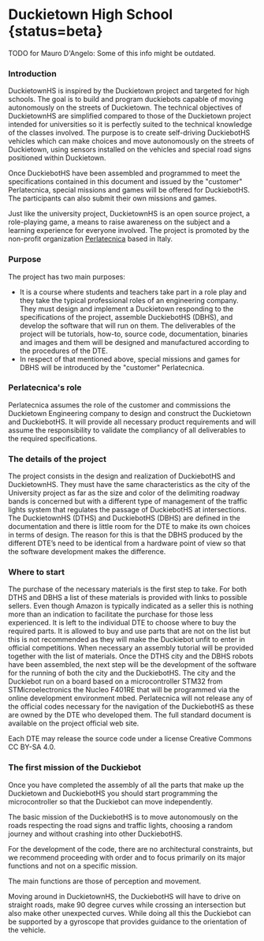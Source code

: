 # Duckietown High School {status=beta}

TODO for Mauro D'Angelo: Some of this info might be outdated.

### Introduction

DuckietownHS is inspired by the Duckietown project and targeted for high schools.  The goal is to build and program duckiebots capable of moving autonomously on the streets of Duckietown. The technical objectives of DuckietownHS are simplified compared to those of the  Duckietown project intended for universities so it is perfectly suited to the technical knowledge of the classes involved. The purpose is to create self-driving DuckiebotHS vehicles which can make choices and move autonomously on the streets of Duckietown, using sensors installed on the vehicles and special road signs positioned within Duckietown.

Once DuckiebotHS have been assembled and programmed to meet the specifications contained in this document and issued by the "customer" Perlatecnica, special missions and games will be offered for DuckiebotHS. The participants can also submit their own missions and games.

Just like the university project, DuckietownHS is an open source project, a role-playing game, a means to raise awareness on the subject and a learning experience for everyone involved. The project is promoted by the non-profit organization [Perlatecnica][perlatecnica] based in Italy.

[perlatecnica]: http://www.perlatecnica.it

### Purpose

The project has two main purposes:

-   It is a course where students and teachers take part in a role play and they take the typical professional roles of an engineering company. They must design and implement a Duckietown responding to the specifications of the project, assemble DuckiebotHS (DBHS), and develop the software that will run on them. The deliverables of the project will be tutorials, how-to, source code, documentation, binaries and images and them will be designed and manufactured according to the procedures of the DTE.
-   In respect of that mentioned above, special missions and games for DBHS will be introduced by the "customer" Perlatecnica.

### Perlatecnica's role

Perlatecnica assumes the role of the customer and commissions the Duckietown Engineering company to design and construct the Duckietown and DuckiebotHS. It will provide all necessary product requirements and will assume the responsibility to validate the compliancy of all deliverables to the required specifications.

### The details of the project

The project consists in the design and realization of DuckiebotHS and DuckietownHS. They must have the same characteristics as the city of the University project as far as the size and color of the delimiting roadway bands is concerned but with a different type of management of the traffic lights system that regulates the passage of DuckiebotHS at intersections. The DuckietownHS (DTHS) and DuckiebotHS (DBHS) are defined in the documentation and there is little room for the DTE to make its own choices in terms of design. The reason for this is that the DBHS produced by the different DTE’s need to be identical from a hardware point of view so that the software development makes the difference.

### Where to start

The purchase of the necessary materials is the first step to take. For both DTHS and DBHS a list of these materials is provided with links to possible sellers. Even though Amazon is typically indicated as a seller this is nothing more than an indication to facilitate the purchase for those less experienced. It is left to the individual DTE to choose where to buy the required parts. It is allowed to buy and use parts that are not on the list but this is not recommended as they will make the Duckiebot unfit to enter in official competitions. When necessary an assembly tutorial will be provided together with the list of materials. Once the DTHS city and the DBHS robots have been assembled, the next step will be the development of the software for the running of both the city and the DuckiebotHS.  The city and the Duckiebot run on a board based on a microcontroller STM32 from STMicroelectronics the Nucleo F401RE that will be programmed via the online development environment mbed. Perlatecnica will not release any of the official codes necessary for the navigation of the DuckiebotHS as these are owned by the DTE who developed them. The full standard document is available on the project official web site.

Each DTE may release the source code under a license Creative Commons CC BY-SA 4.0.

### The first mission of the Duckiebot

Once you have completed the assembly of all the parts that make up the Duckietown and DuckiebotHS you should start programming the microcontroller so that the Duckiebot can move independently.

The basic mission of the DuckiebotHS is to move autonomously on the roads respecting the road signs and traffic lights, choosing a random journey and without crashing into other DuckiebotHS.

For the development of the code, there are no architectural constraints, but we recommend proceeding with order and to focus primarily on its major functions and not on a specific mission.

The main functions are those of perception and movement.

Moving around in DuckietownHS, the DuckiebotHS will have to drive on straight roads, make 90 degree curves while crossing an intersection but also make other unexpected curves. While doing all this the Duckiebot can be supported by a gyroscope that provides guidance to the orientation of the vehicle.
